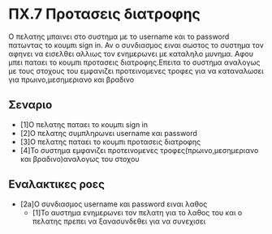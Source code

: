 # ΠΧ.7 Προτασεις διατροφης
Ο πελατης μπαινει στο συστημα με το username και το password πατωντας το κουμπι sign in.
Αν ο συνδιασμος ειναι σωστος το συστημα τον αφηνει να εισελθει αλλιως τον ενημερωνει με καταληλο μυνημα.
Αφου μπει παταει το κουμπι προτασεις διατροφης.Επειτα το συστημα αναλογως με τους στοχους του εμφανιζει προτεινομενες τροφες για να καταναλωσει για πρωινο,μεσημεριανο και βραδινο

## Σεναριο
* [1]Ο πελατης παταει το κουμπι sign in
* [2]O πελατης συμπληρωνει username και password
* [3]Ο πελατης παταει το κουμπι προτασεις διατροφης
* [4]Το συστημα εμφανιζει προτεινομενες τροφες(πρωινο,μεσημεριανο και βραδινο)αναλογως του στοχου
## Εναλακτικες ροες
* [2a]O συνδιασμος username και password ειναι λαθος
  * [1]Το αυστημα ενημερωνει τον πελατη για το λαθος του και ο πελατης πρεπει να ξανασυνδεθει για να συνεχισει